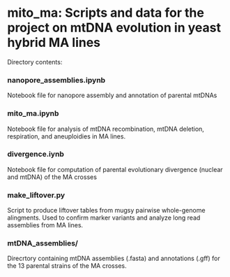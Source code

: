 # mito_ma: Scripts and data for the project on mtDNA evolution in yeast hybrid MA lines

Directory contents:

### nanopore_assemblies.ipynb
Notebook file for nanopore assembly and annotation of parental mtDNAs

### mito_ma.ipynb
Notebook file for analysis of mtDNA recombination, mtDNA deletion, respiration, and aneuploidies in MA lines.

### divergence.iynb
Notebook file for computation of parental evolutionary divergence (nuclear and mtDNA) of the MA crosses

### make_liftover.py
Script to produce liftover tables from mugsy pairwise whole-genome alingments. Used to confirm marker variants and analyze long read assemblies from MA lines.

### mtDNA_assemblies/
Direcrtory containing mtDNA assemblies (.fasta) and annotations (.gff) for the 13 parental strains of the MA crosses.

